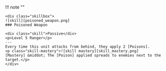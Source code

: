 !!! note ""

    <div class="skillbox">
    ![skill][poisoned_weapon.png]
    ### Poisoned Weapon

    <div class="skill">Passive</div>
    <p>Level 5 Ranger</p>
    ---
    Every time this unit attacks from behind, they apply 2 [Poisons].
    <p class="skill-mastery">![skill mastery][skill_mastery.png]  [Mastery] &middot; The [Poison] applied spreads to enemies next to the target.</p>
    </div>
